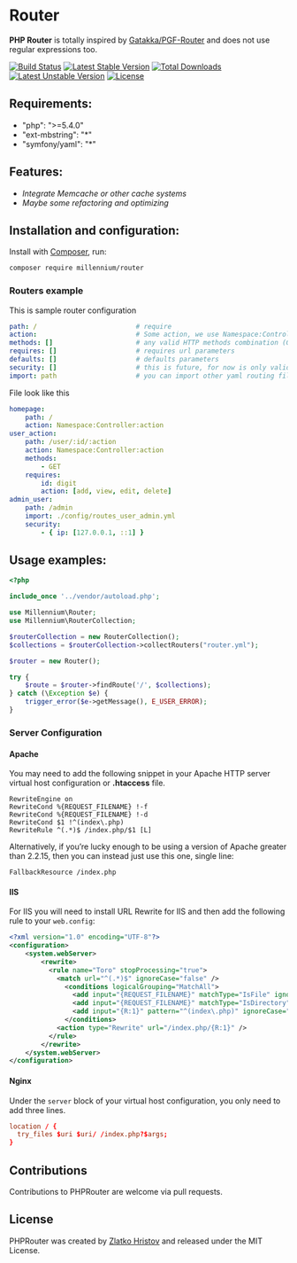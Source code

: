 # Router
**PHP Router** is totally inspired by [Gatakka/PGF-Router](https://github.com/gatakka/PGF-Router/) and does not use regular expressions too.

[![Build Status](https://travis-ci.org/desertknight/symfony2-extensions.svg?branch=master)](https://travis-ci.org/desertknight/symfony2-extensions) [![Latest Stable Version](https://poser.pugx.org/millennium/router/v/stable)](https://packagist.org/packages/millennium/router) [![Total Downloads](https://poser.pugx.org/millennium/router/downloads)](https://packagist.org/packages/millennium/router) [![Latest Unstable Version](https://poser.pugx.org/millennium/router/v/unstable)](https://packagist.org/packages/millennium/router) [![License](https://poser.pugx.org/millennium/router/license)](https://packagist.org/packages/millennium/router)

## Requirements:

-    "php": ">=5.4.0"
-    "ext-mbstring": "*"
-    "symfony/yaml": "*"

## Features:

- *Integrate Memcache or other cache systems*
- *Maybe some refactoring and optimizing*

## Installation and configuration:

Install with [Composer](http://packagist.org), run:

```sh
composer require millennium/router
```

<a name="routers"></a>

### Routers example

This is sample router configuration

```yaml
path: /                         # require
action:                         # Some action, we use Namespace:Controller:action
methods: []                     # any valid HTTP methods combination (GET, POST, PUT, DELETE) **ONLY UPPER STRING**
requires: []                    # requires url parameters
defaults: []                    # defaults parameters
security: []                    # this is future, for now is only validation ip request (eg. allow only from ips array)
import: path                    # you can import other yaml routing files, path, security and methods will be overriding
```

File look like this

```yaml
homepage:
    path: /
    action: Namespace:Controller:action
user_action:
    path: /user/:id/:action
    action: Namespace:Controller:action
    methods:
        - GET
    requires:
        id: digit
        action: [add, view, edit, delete]
admin_user:
    path: /admin
    import: ./config/routes_user_admin.yml
    security:
        - { ip: [127.0.0.1, ::1] }
```

## Usage examples:

```php
<?php

include_once '../vendor/autoload.php';

use Millennium\Router;
use Millennium\RouterCollection;

$routerCollection = new RouterCollection();
$collections = $routerCollection->collectRouters("router.yml");

$router = new Router();

try {
    $route = $router->findRoute('/', $collections);
} catch (\Exception $e) {
    trigger_error($e->getMessage(), E_USER_ERROR);
}
```


### Server Configuration

#### Apache

You may need to add the following snippet in your Apache HTTP server virtual host configuration or **.htaccess** file.

```apacheconf
RewriteEngine on
RewriteCond %{REQUEST_FILENAME} !-f
RewriteCond %{REQUEST_FILENAME} !-d
RewriteCond $1 !^(index\.php)
RewriteRule ^(.*)$ /index.php/$1 [L]
```

Alternatively, if you’re lucky enough to be using a version of Apache greater than 2.2.15, then you can instead just use this one, single line:
```apacheconf
FallbackResource /index.php
```

#### IIS

For IIS you will need to install URL Rewrite for IIS and then add the following rule to your `web.config`:
```xml
<?xml version="1.0" encoding="UTF-8"?>
<configuration>
    <system.webServer>
        <rewrite>
          <rule name="Toro" stopProcessing="true">
            <match url="^(.*)$" ignoreCase="false" />
              <conditions logicalGrouping="MatchAll">
                <add input="{REQUEST_FILENAME}" matchType="IsFile" ignoreCase="false" negate="true" />
                <add input="{REQUEST_FILENAME}" matchType="IsDirectory" ignoreCase="false" negate="true" />
                <add input="{R:1}" pattern="^(index\.php)" ignoreCase="false" negate="true" />
              </conditions>
            <action type="Rewrite" url="/index.php/{R:1}" />
          </rule>
        </rewrite>
    </system.webServer>
</configuration>
```

#### Nginx

Under the `server` block of your virtual host configuration, you only need to add three lines.
```conf
location / {
  try_files $uri $uri/ /index.php?$args;
}
```

## Contributions

Contributions to PHPRouter are welcome via pull requests.


## License

PHPRouter was created by [Zlatko Hristov](http://z-latko.info) and released under the MIT License.
